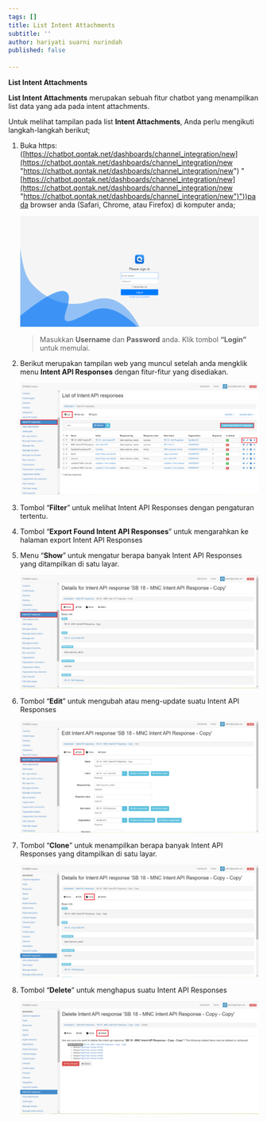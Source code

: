 ```yaml
---
tags: []
title: List Intent Attachments
subtitle: ''
author: hariyati suarni nurindah
published: false

---
```

**List Intent Attachments**

**List Intent Attachments** merupakan sebuah fitur chatbot yang menampilkan list data yang ada pada intent attachments.

Untuk melihat tampilan pada list **Intent Attachments**, Anda perlu mengikuti langkah-langkah berikut;

1. Buka https: ([https://chatbot.qontak.net/dashboards/channel_integration/new](https://chatbot.qontak.net/dashboards/channel_integration/new "https://chatbot.qontak.net/dashboards/channel_integration/new") "[https://chatbot.qontak.net/dashboards/channel_integration/new](https://chatbot.qontak.net/dashboards/channel_integration/new "https://chatbot.qontak.net/dashboards/channel_integration/new")"))pada browser anda (Safari, Chrome, atau Firefox) di komputer anda;

   ![](/uploads/channell.PNG)

   > Masukkan **Username** dan **Password** anda. Klik tombol **“Login”** untuk memulai.
2. Berikut merupakan tampilan web yang muncul setelah anda mengklik menu **Intent API Responses** dengan fitur-fitur yang disediakan.

   ![](/uploads/intent-api-response1.PNG)
3. Tombol “**Filter**” untuk melihat Intent API Responses dengan pengaturan tertentu.
4. Tombol “**Export Found Intent API Responses**” untuk mengarahkan ke halaman export Intent API Responses
5. Menu “**Show**” untuk mengatur berapa banyak Intent API Responses yang ditampilkan di satu layar.

   ![](/uploads/intent-api-response2.PNG)
6. Tombol “**Edit**” untuk mengubah atau meng-update suatu Intent API Responses

   ![](/uploads/intent-api-response3.PNG)
7. Tombol “**Clone**” untuk menampilkan berapa banyak Intent API Responses yang ditampilkan di satu layar.

   ![](/uploads/intent-api-response4.PNG)
8. Tombol “**Delete**” untuk menghapus suatu Intent API Responses

   ![](/uploads/intent-api-response5.PNG)
